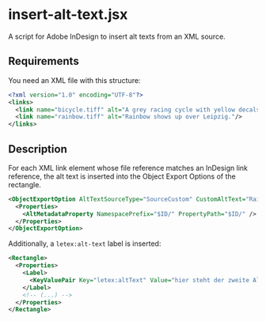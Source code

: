 # insert-alt-text.jsx

A script for Adobe InDesign to insert alt texts from an XML source.

##  Requirements

You need an XML file with this structure:

```xml
<?xml version="1.0" encoding="UTF-8"?>
<links>
  <link name="bicycle.tiff" alt="A grey racing cycle with yellow decals leaning against a wall."/>
  <link name="rainbow.tiff" alt="Rainbow shows up over Leipzig."/>
</links>
```

## Description

For each XML link element whose file reference matches an InDesign link reference, the alt text is
inserted into the Object Export Options of the rectangle.

```xml
<ObjectExportOption AltTextSourceType="SourceCustom" CustomAltText="Rainbow shows up over Leipzig.">
  <Properties>
    <AltMetadataProperty NamespacePrefix="$ID/" PropertyPath="$ID/" />
  </Properties>
</ObjectExportOption>
```

Additionally, a `letex:alt-text` label is inserted:

```xml
<Rectangle>
  <Properties>
    <Label>
      <KeyValuePair Key="letex:altText" Value="hier steht der zweite Alternativtext" />
    </Label>
    <!-- (...) -->
  </Properties>
</Rectangle>
```
